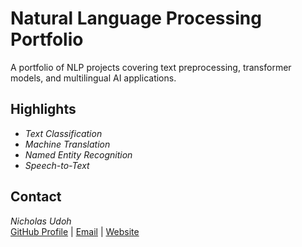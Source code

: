 # Natural Language Processing Portfolio

A portfolio of NLP projects covering text preprocessing, transformer models, and multilingual AI applications.

## Highlights
- *Text Classification* 
- *Machine Translation* 
- *Named Entity Recognition* 
- *Speech-to-Text* 

## Contact
*Nicholas Udoh*  
[GitHub Profile](https://github.com/N-UDOH) | [Email](mailto:nikkifiok@gmail.com) | [Website](https://nikkifiok.com)
